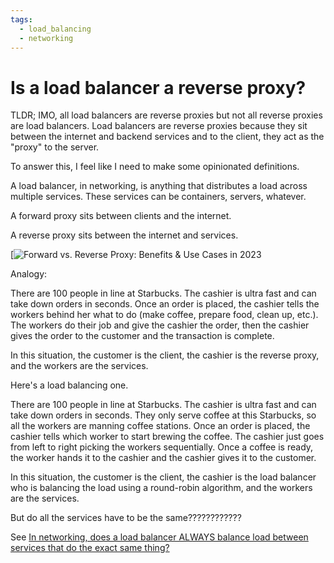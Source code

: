 ```yaml
---
tags:
  - load_balancing 
  - networking 
---
```


# Is a load balancer a reverse proxy?

TLDR; IMO, all load balancers are reverse proxies but not all reverse proxies are load balancers. Load balancers are reverse proxies because they sit between the internet and backend services and to the client, they act as the "proxy" to the server. 

To answer this, I feel like I need to make some opinionated definitions. 

A load balancer, in networking, is anything that distributes a load across multiple services. These services can be containers, servers, whatever.

A forward proxy sits between clients and the internet. 

A reverse proxy sits between the internet and services. 


[![Forward vs. Reverse Proxy: Benefits & Use Cases in 2023](https://research.aimultiple.com/wp-content/uploads/2022/10/forward-proxies-vs.-reverse-proxies.png)





Analogy:

There are 100 people in line at Starbucks. The cashier is ultra fast and can take down orders in seconds. Once an order is placed, the cashier tells the workers behind her what to do (make coffee, prepare food, clean up, etc.). The workers do their job and give the cashier the order, then the cashier gives the order to the customer and the transaction is complete.

In this situation, the customer is the client, the cashier is the reverse proxy, and the workers are the services. 

Here's a load balancing one.

There are 100 people in line at Starbucks. The cashier is ultra fast and can take down orders in seconds. They only serve coffee at this Starbucks, so all the workers are manning coffee stations. Once an order is placed, the cashier tells which worker to start brewing the coffee. The cashier just goes from left to right picking the workers sequentially. Once a coffee is ready, the worker hands it to the cashier and the cashier gives it to the customer.

In this situation, the customer is the client, the cashier is the load balancer who is balancing the load using a round-robin algorithm, and the workers are the services.


But do all the services have to be the same????????????

See [In networking, does a load balancer ALWAYS balance load between services that do the exact same thing?](Q+A/in-load-balancing-are-all-recipients-the-same/staging.md)

